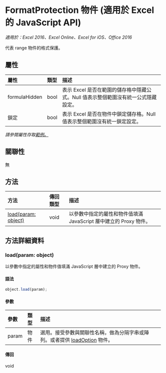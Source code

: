 # <a name="formatprotection-object-(javascript-api-for-excel)"></a>FormatProtection 物件 (適用於 Excel 的 JavaScript API)

_適用於：Excel 2016、Excel Online、Excel for iOS、Office 2016_

代表 range 物件的格式保護。

## <a name="properties"></a>屬性

| 屬性	     | 類型	   |描述
|:---------------|:--------|:----------|
|formulaHidden|bool|表示 Excel 是否在範圍的儲存格中隱藏公式。Null 值表示整個範圍沒有統一公式隱藏設定。|
|鎖定|bool|表示 Excel 是否在物件中鎖定儲存格。Null 值表示整個範圍沒有統一鎖定設定。|

_請參閱屬性存取[範例。](#property-access-examples)_

## <a name="relationships"></a>關聯性
無


## <a name="methods"></a>方法

| 方法           | 傳回類型    |描述|
|:---------------|:--------|:----------|
|[load(param: object)](#loadparam-object)|void|以參數中指定的屬性和物件值填滿 JavaScript 層中建立的 Proxy 物件。|

## <a name="method-details"></a>方法詳細資料


### <a name="load(param:-object)"></a>load(param: object)
以參數中指定的屬性和物件值填滿 JavaScript 層中建立的 Proxy 物件。

#### <a name="syntax"></a>語法
```js
object.load(param);
```

#### <a name="parameters"></a>參數
| 參數	    | 類型	   |描述|
|:---------------|:--------|:----------|
|param|物件|選用。接受參數與關聯性名稱，做為分隔字串或陣列。或者提供 [loadOption](loadoption.md) 物件。|

#### <a name="returns"></a>傳回
void
